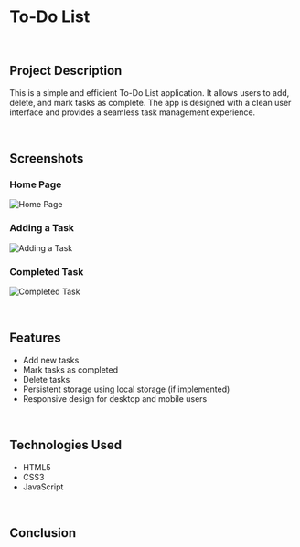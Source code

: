 # To-Do List

<br>

## Project Description

This is a simple and efficient To-Do List application. It allows users to add, delete, and mark tasks as complete. The app is designed with a clean user interface and provides a seamless task management experience.

<br>

## Screenshots

### Home Page
![Home Page](assets/screenshot1.png)

### Adding a Task
![Adding a Task](assets/screenshot2.png)

### Completed Task
![Completed Task](assets/screenshot3.png)

<br>

## Features

- Add new tasks
- Mark tasks as completed
- Delete tasks
- Persistent storage using local storage (if implemented)
- Responsive design for desktop and mobile users

<br>

## Technologies Used

- HTML5
- CSS3
- JavaScript

<br>

## Conclusion



